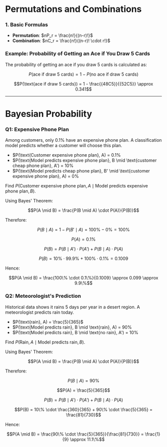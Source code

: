 # Permutations and Combinations

### 1. Basic Formulas

- **Permutation**: $nP_r = \frac{n!}{(n-r)!}$
- **Combination**: $nC_r = \frac{n!}{(n-r)! \cdot r!}$

### Example: Probability of Getting an Ace if You Draw 5 Cards

The probability of getting an ace if you draw 5 cards is calculated as:

```math
P(\text{ace if draw 5 cards}) = 1 - P(\text{no ace if draw 5 cards})
```

```math
P(\text{ace if draw 5 cards}) = 1 - \frac{{48C5}}{{52C5}} \approx 0.341
```

---

# Bayesian Probability

### Q1: Expensive Phone Plan

Among customers, only 0.1% have an expensive phone plan. A classification model predicts whether a customer will choose this plan.

- $P(\text{Customer expensive phone plan}, A) = 0.1\%
- $P(\text{Model predicts expensive phone plan}, B \mid \text{customer cheap phone plan}, A') = 10\%
- $P(\text{Model predicts cheap phone plan}, B' \mid \text{customer expensive phone plan}, A) = 0\%

Find $P(\text{Customer expensive phone plan}, A \mid \text{Model predicts expensive phone plan}, B)$.

Using Bayes' Theorem:

```math
P(A \mid B) = \frac{P(B \mid A) \cdot P(A)}{P(B)}
```

Therefore:

```math
P(B \mid A) = 1 - P(B' \mid A) = 100\% - 0\% = 100\%
```

```math
P(A) = 0.1\%
```

```math
P(B) = P(B \mid A') \cdot P(A') + P(B \mid A) \cdot P(A)
```

```math
P(B) = 10\% \cdot 99.9\% + 100\% \cdot 0.1\% = 0.1009
```

Hence:

```math
P(A \mid B) = \frac{100\% \cdot 0.1\%}{0.1009} \approx 0.099 \approx 9.9\%
```

### Q2: Meteorologist's Prediction

Historical data shows it rains 5 days per year in a desert region. A meteorologist predicts rain today.

- $P(\text{rain}, A) = \frac{5}{365}$
- $P(\text{Model predicts rain}, B \mid \text{rain}, A) = 90\%
- $P(\text{Model predicts rain}, B \mid \text{no rain}, A') = 10\%

Find $P(\text{Rain}, A \mid \text{Model predicts rain}, B)$.

Using Bayes' Theorem:

```math
P(A \mid B) = \frac{P(B \mid A) \cdot P(A)}{P(B)}
```

Therefore:

```math
P(B \mid A) = 90\%
```

```math
P(A) = \frac{5}{365}
```

```math
P(B) = P(B \mid A') \cdot P(A') + P(B \mid A) \cdot P(A)
```

```math
P(B) = 10\% \cdot \frac{360}{365} + 90\% \cdot \frac{5}{365} = \frac{81}{730}
```

Hence:

```math
P(A \mid B) = \frac{90\% \cdot \frac{5}{365}}{\frac{81}{730}} = \frac{1}{9} \approx 11.1\%
```

